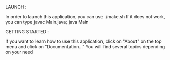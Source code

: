 LAUNCH :

In order to launch this application, you can use ./make.sh
If it does not work, you can type javac Main.java; java Main

GETTING STARTED :

If you want to learn how to use this application, click on
"About" on the top menu and click on "Documentation..."
You will find several topics depending on your need
